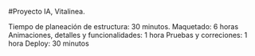 #Proyecto IA, Vitalinea.

Tiempo de planeación de estructura: 30 minutos. Maquetado: 6 horas Animaciones, detalles y funcionalidades: 1 hora Pruebas y correciones: 1 hora Deploy: 30 minutos
